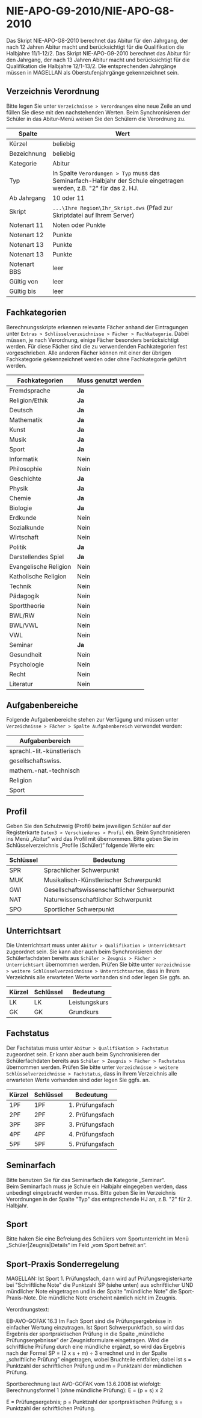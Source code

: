 # NIE-APO-G9-2010/NIE-APO-G8-2010

Das Skript NIE-APO-G8-2010 berechnet das Abitur für den Jahrgang, der nach 12 Jahren Abitur macht und berücksichtigt für die Qualifikation die Halbjahre 11/1-12/2. Das Skript NIE-APO-G9-2010 berechnet das Abitur für den Jahrgang, der nach 13 Jahren Abitur macht und berücksichtigt für die Qualifikation die Halbjahre 12/1-13/2. Die entsprechenden Jahrgänge müssen in MAGELLAN als Oberstufenjahrgänge gekennzeichnet sein.

## Verzeichnis Verordnung

Bitte legen Sie unter ```Verzeichnisse > Verordnungen``` eine neue Zeile an und füllen Sie diese mit den nachstehenden Werten. Beim Synchronisieren der Schüler in das Abitur-Menü weisen Sie den Schülern die Verordnung zu.

|Spalte|Wert|
|--|--|
|Kürzel|beliebig|
|Bezeichnung|beliebig|
|Kategorie|Abitur|
|Typ|In Spalte ```Verordungen > Typ``` muss das Seminarfach-Halbjahr der Schule eingetragen werden, z.B. "2" für das 2. HJ.|
|Ab Jahrgang|10 oder 11|
|Skript|```...\Ihre Region\Ihr_Skript.dws``` (Pfad zur Skriptdatei auf Ihrem Server)|
|Notenart 11|Noten oder Punkte|
|Notenart 12|Punkte|
|Notenart 13|Punkte|
|Notenart 13|Punkte|
|Notenart BBS|leer|
|Gültig von |leer|
|Gültig bis|leer|

## Fachkategorien

Berechnungsskripte erkennen relevante Fächer anhand der Eintragungen unter `Extras > Schlüsselverzeichnisse > Fächer > Fachkategorie`. 
Dabei müssen, je nach Verordnung, einige Fächer besonders berücksichtigt werden. Für diese Fächer sind die zu verwendenden Fachkategorien fest vorgeschrieben. Alle anderen Fächer können mit einer der übrigen Fachkategorie gekennzeichnet werden oder ohne Fachkategorie geführt werden.

|Fachkategorien|Muss genutzt werden|
|--|--|
|Fremdsprache|**Ja**|
|Religion/Ethik|**Ja**|
|Deutsch|**Ja**|
|Mathematik|**Ja**|
|Kunst|**Ja**|
|Musik|**Ja**|
|Sport|**Ja**|
|Informatik|Nein|
|Philosophie|Nein|
|Geschichte|**Ja**|
|Physik|**Ja**|
|Chemie|**Ja**|
|Biologie|**Ja**|
|Erdkunde|Nein|
|Sozialkunde|Nein|
|Wirtschaft|Nein|
|Politik|**Ja**|
|Darstellendes Spiel|**Ja**|
|Evangelische Religion|Nein|
|Katholische Religion|Nein|
|Technik|Nein|
|Pädagogik|Nein|
|Sporttheorie|Nein|
|BWL/RW|Nein|
|BWL/VWL|Nein|
|VWL|Nein|
|Seminar|**Ja**|
|Gesundheit|Nein|
|Psychologie|Nein|
|Recht|Nein|
|Literatur|Nein|

## Aufgabenbereiche

Folgende Aufgabenbereiche stehen zur Verfügung und müssen unter ```Verzeichnisse > Fächer > Spalte Aufgabenbereich``` verwendet werden:

|Aufgabenbereich|
|--|
|sprachl.-lit.-künstlerisch|
|gesellschaftswiss.|
|mathem.-nat.-technisch|
|Religion|
|Sport|

## Profil

Geben Sie den Schulzweig (Profil) beim jeweiligen Schüler auf der Registerkarte `Daten3 > Verschiedenes > Profil` ein. Beim Synchronisieren ins Menü „Abitur“ wird das Profil mit übernommen.
Bitte geben Sie im Schlüsselverzeichnis „Profile (Schüler)“ folgende Werte ein:

|Schlüssel| Bedeutung|
|--|--|
|SPR|Sprachlicher Schwerpunkt|
|MUK|Musikalisch-Künstlerischer Schwerpunkt|
|GWI|Gesellschaftswissenschaftlicher Schwerpunkt|
|NAT|Naturwissenschaftlicher Schwerpunkt|
|SPO|Sportlicher Schwerpunkt|

## Unterrichtsart

Die Unterrichtsart muss unter ```Abitur > Qualifikation > Unterrichtsart``` zugeordnet sein. Sie kann aber auch beim Synchronisieren der Schülerfachdaten bereits aus ```Schüler > Zeugnis > Fächer > Unterrichtsart``` übernommen werden.
Prüfen Sie bitte unter ```Verzeichnisse > weitere Schlüsselverzeichnisse > Unterrichtsarten```,  dass in Ihrem Verzeichnis alle erwarteten Werte vorhanden sind oder legen Sie ggfs. an.

|Kürzel| Schlüssel |Bedeutung|
|--|--|--|
|LK |LK |Leistungskurs|
|GK| GK |Grundkurs|

## Fachstatus

Der Fachstatus muss unter ```Abitur > Qualifikation > Fachstatus``` zugeordnet sein. Er kann aber auch beim Synchronisieren der Schülerfachdaten bereits aus ```Schüler > Zeugnis > Fächer > Fachstatus``` übernommen werden.
Prüfen Sie bitte unter ```Verzeichnisse > weitere Schlüsselverzeichnisse > Fachstatus```,  dass in Ihrem Verzeichnis alle erwarteten Werte vorhanden sind oder legen Sie ggfs. an.

|Kürzel |Schlüssel |Bedeutung|
|--|--|--|
|1PF |1PF |1. Prüfungsfach|
|2PF |2PF |2. Prüfungsfach|
|3PF |3PF |3. Prüfungsfach|
|4PF |4PF |4. Prüfungsfach|
|5PF |5PF |5. Prüfungsfach|

## Seminarfach

Bitte benutzen Sie für das Seminarfach die Kategorie „Seminar“.  
Beim Seminarfach muss je Schule ein Halbjahr eingegeben werden, dass unbedingt eingebracht werden muss. Bitte geben Sie im Verzeichnis Verordnungen in der Spalte "Typ" das entsprechende HJ an, z.B. "2" für 2. Halbjahr.

## Sport

Bitte haken Sie eine Befreiung des Schülers vom Sportunterricht im Menü „Schüler|Zeugnis|Details“ im Feld „vom Sport befreit an“.

## Sport-Praxis Sonderregelung

MAGELLAN:
Ist Sport 1. Prüfungsfach, dann wird auf Prüfungsregisterkarte bei
"Schriftliche Note" die Punktzahl SP (siehe unten) aus schriftlicher UND
mündlicher Note eingetragen und in der Spalte "mündliche Note" die
Sport-Praxis-Note. Die mündliche Note erscheint nämlich nicht im Zeugnis.

Verordnungstext:
  
EB-AVO-GOFAK 16.3 Im Fach Sport sind die Prüfungsergebnisse in einfacher
Wertung einzutragen. Ist Sport Schwerpunktfach, so wird das Ergebnis der
sportpraktischen Prüfung in die Spalte „mündliche Prüfungsergebnisse” der
Zeugnisformulare eingetragen. Wird die schriftliche Prüfung durch eine
mündliche ergänzt, so wird das Ergebnis nach der Formel
    SP = (2 x s + m) ÷ 3
errechnet und in der Spalte „schriftliche Prüfung” eingetragen, wobei
Bruchteile entfallen; dabei ist s = Punktzahl der schriftlichen Prüfung
und m = Punktzahl der mündlichen Prüfung.

Sportberechnung laut AVO-GOFAK vom 13.6.2008 ist wiefolgt:
Berechnungsformel 1 (ohne mündliche Prüfung): E = (p + s) x 2

E = Prüfungsergebnis; p = Punktzahl der sportpraktischen Prüfung; s = Punktzahl der schriftlichen Prüfung.
